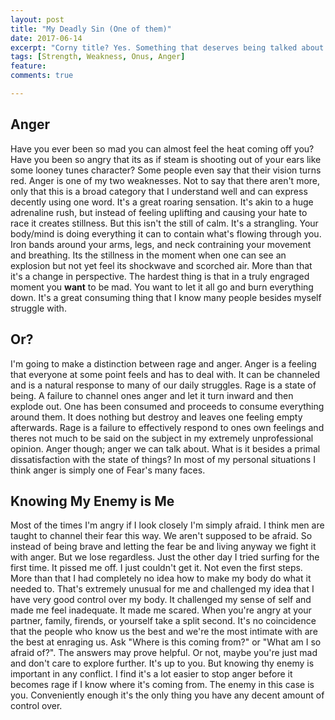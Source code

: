 ```yaml
---
layout: post
title: "My Deadly Sin (One of them)"
date: 2017-06-14
excerpt: "Corny title? Yes. Something that deserves being talked about anyway? Also yes."
tags: [Strength, Weakness, Onus, Anger]
feature: 
comments: true

---
```


## Anger

Have you ever been so mad you can almost feel the heat coming off you? Have you been so angry that its as if steam is shooting out of your ears like some looney tunes character? Some people even say that their vision turns red. Anger is one of my two weaknesses. Not to say that there aren't more, only that this is a broad category that I understand well and can express decently using one word. It's a great roaring sensation. It's akin to a huge adrenaline rush, but instead of feeling uplifting and causing your hate to race it creates stillness. But this isn't the still of calm. It's a strangling. Your body/mind is doing everything it can to contain what's flowing through you. Iron bands around your arms, legs, and neck contraining your movement and breathing. Its the stillness in the moment when one can see an explosion but not yet feel its shockwave and scorched air. More than that it's a change in perspective. The hardest thing is that in a truly engraged moment you **want** to be mad. You want to let it all go and burn everything down. It's a great consuming thing that I know many people besides myself struggle with. 


## Or?

I'm going to make a distinction between rage and anger. Anger is a feeling that everyone at some point feels and has to deal with. It can be channeled and is a natural response to many of our daily struggles. Rage is a state of being. A failure to channel ones anger and let it turn inward and then explode out. One has been consumed and proceeds to consume everything around them. It does nothing but destroy and leaves one feeling empty afterwards. Rage is a failure to effectively respond to ones own feelings and theres not much to be said on the subject in my extremely unprofessional opinion. Anger though; anger we can talk about. What is it besides a primal dissatisfaction with the state of things? In most of my personal situations I think anger is simply one of Fear's many faces. 


## Knowing My Enemy is Me

Most of the times I'm angry if I look closely I'm simply afraid. I think men are taught to channel their fear this way. We aren't supposed to be afraid. So instead of being brave and letting the fear be and living anyway we fight it with anger. But we lose regardless. Just the other day I tried surfing for the first time. It pissed me off. I just couldn't get it. Not even the first steps. More than that I had completely no idea how to make my body do what it needed to. That's extremely unusual for me and challenged my idea that I have very good control over my body. It challenged my sense of self and made me feel inadequate. It made me scared. When you're angry at your partner, family, firends, or yourself take a split second. It's no coincidence that the people who know us the best and we're the most intimate with are the best at enraging us. Ask "Where is this coming from?" or "What am I so afraid of?". The answers may prove helpful. Or not, maybe you're just mad and don't care to explore further. It's up to you. But knowing thy enemy is important in any conflict. I find it's a lot easier to stop anger before it becomes rage if I know where it's coming from. The enemy in this case is you. Conveniently enough it's the only thing you have any decent amount of control over. 